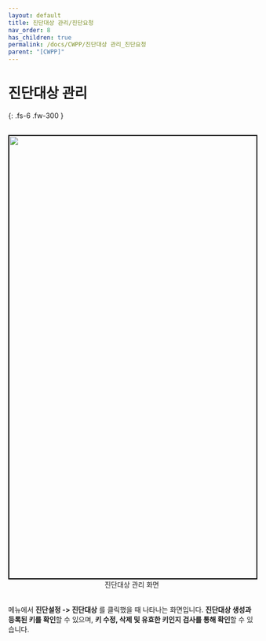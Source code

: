```yaml
---
layout: default
title: 진단대상 관리/진단요청
nav_order: 8
has_children: true
permalink: /docs/CWPP/진단대상 관리_진단요청
parent: "[CWPP]"
---
```


# 진단대상 관리
{: .fs-6 .fw-300 }

<br>
<center>
    <img
        src="../../../../assets/images/진단대상 관리 화면.png"
        width="1600"
        height="900"
        style="border: 2px solid black;"
    />
    <figcaption>진단대상 관리 화면</figcaption>
</center>
<br>

메뉴에서 **진단설정 -> 진단대상** 를 클릭했을 때 나타나는 화면입니다. **진단대상 생성과 등록된 키를 확인**할 수 있으며, **키 수정, 삭제 및 유효한 키인지 검사를 통해 확인**할 수 있습니다.